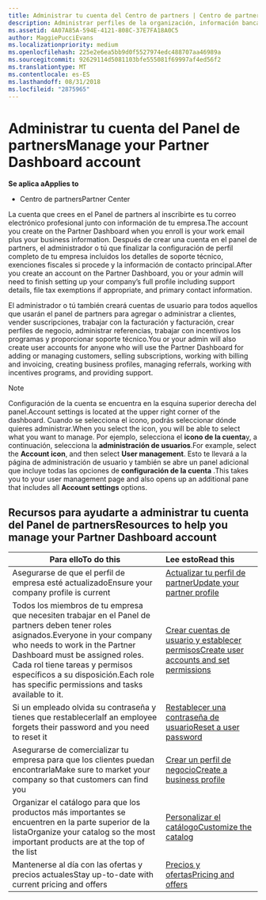 ```yaml
---
title: Administrar tu cuenta del Centro de partners | Centro de partners
description: Administrar perfiles de la organización, información bancaria y fiscal y los usuarios.
ms.assetid: 4A07A85A-594E-4121-808C-37E7FA18A0C5
author: MaggiePucciEvans
ms.localizationpriority: medium
ms.openlocfilehash: 225e2e6ea5bb9d0f5527974edc488707aa46989a
ms.sourcegitcommit: 92629114d5081103bfe555081f69997af4ed56f2
ms.translationtype: MT
ms.contentlocale: es-ES
ms.lasthandoff: 08/31/2018
ms.locfileid: "2875965"
---
```

# <a name="manage-your-partner-dashboard-account"></a><span data-ttu-id="7ccb3-103">Administrar tu cuenta del Panel de partners</span><span class="sxs-lookup"><span data-stu-id="7ccb3-103">Manage your Partner Dashboard account</span></span>

**<span data-ttu-id="7ccb3-104">Se aplica a</span><span class="sxs-lookup"><span data-stu-id="7ccb3-104">Applies to</span></span>**

-  <span data-ttu-id="7ccb3-105">Centro de partners</span><span class="sxs-lookup"><span data-stu-id="7ccb3-105">Partner Center</span></span>

<span data-ttu-id="7ccb3-106">La cuenta que crees en el Panel de partners al inscribirte es tu correo electrónico profesional junto con información de tu empresa.</span><span class="sxs-lookup"><span data-stu-id="7ccb3-106">The account you create on the Partner Dashboard when you enroll is your work email plus your business information.</span></span> <span data-ttu-id="7ccb3-107">Después de crear una cuenta en el panel de partners, el administrador o tú que finalizar la configuración de perfil completo de tu empresa incluidos los detalles de soporte técnico, exenciones fiscales si procede y la información de contacto principal.</span><span class="sxs-lookup"><span data-stu-id="7ccb3-107">After you create an account on the Partner Dashboard, you or your admin will need to finish setting up your company’s full profile including support details, file tax exemptions if appropriate, and primary contact information.</span></span> 

<span data-ttu-id="7ccb3-108">El administrador o tú también creará cuentas de usuario para todos aquellos que usarán el panel de partners para agregar o administrar a clientes, vender suscripciones, trabajar con la facturación y facturación, crear perfiles de negocio, administrar referencias, trabajar con incentivos los programas y proporcionar soporte técnico.</span><span class="sxs-lookup"><span data-stu-id="7ccb3-108">You or your admin will also create user accounts for anyone who will use the Partner Dashboard for adding or managing customers, selling subscriptions, working with billing and invoicing, creating business profiles, managing referrals, working with incentives programs, and providing support.</span></span>

>[!NOTE]
><span data-ttu-id="7ccb3-109">Configuración de la cuenta se encuentra en la esquina superior derecha del panel.</span><span class="sxs-lookup"><span data-stu-id="7ccb3-109">Account settings is located at the upper right corner of the dashboard.</span></span> <span data-ttu-id="7ccb3-110">Cuando se selecciona el icono, podrás seleccionar dónde quieres administrar.</span><span class="sxs-lookup"><span data-stu-id="7ccb3-110">When you select the icon, you will be able to select what you want to manage.</span></span> <span data-ttu-id="7ccb3-111">Por ejemplo, selecciona el **icono de la cuenta**y, a continuación, selecciona la **administración de usuarios**.</span><span class="sxs-lookup"><span data-stu-id="7ccb3-111">For example, select the **Account icon**, and then select **User management**.</span></span> <span data-ttu-id="7ccb3-112">Esto te llevará a la página de administración de usuario y también se abre un panel adicional que incluye todas las opciones de **configuración de la cuenta** .</span><span class="sxs-lookup"><span data-stu-id="7ccb3-112">This takes you to your user management page and also opens up an additional pane that includes all **Account settings** options.</span></span>


## <a name="resources-to-help-you-manage-your-partner-dashboard-account"></a><span data-ttu-id="7ccb3-113">Recursos para ayudarte a administrar tu cuenta del Panel de partners</span><span class="sxs-lookup"><span data-stu-id="7ccb3-113">Resources to help you manage your Partner Dashboard account</span></span>

|**<span data-ttu-id="7ccb3-114">Para ello</span><span class="sxs-lookup"><span data-stu-id="7ccb3-114">To do this</span></span>**   |**<span data-ttu-id="7ccb3-115">Lee esto</span><span class="sxs-lookup"><span data-stu-id="7ccb3-115">Read this</span></span>**   |
|-----------------------|:-----------------------|
|<span data-ttu-id="7ccb3-116">Asegurarse de que el perfil de empresa esté actualizado</span><span class="sxs-lookup"><span data-stu-id="7ccb3-116">Ensure your company profile is current</span></span>   |[<span data-ttu-id="7ccb3-117">Actualizar tu perfil de partner</span><span class="sxs-lookup"><span data-stu-id="7ccb3-117">Update your partner profile</span></span>](update-your-partner-profile.md)|
|<span data-ttu-id="7ccb3-118">Todos los miembros de tu empresa que necesiten trabajar en el Panel de partners deben tener roles asignados.</span><span class="sxs-lookup"><span data-stu-id="7ccb3-118">Everyone in your company who needs to work in the Partner Dashboard must be assigned roles.</span></span> <span data-ttu-id="7ccb3-119">Cada rol tiene tareas y permisos específicos a su disposición.</span><span class="sxs-lookup"><span data-stu-id="7ccb3-119">Each role has specific permissions and tasks available to it.</span></span>|[<span data-ttu-id="7ccb3-120">Crear cuentas de usuario y establecer permisos</span><span class="sxs-lookup"><span data-stu-id="7ccb3-120">Create user accounts and set permissions</span></span>](create-user-accounts-and-set-permissions.md)|
|<span data-ttu-id="7ccb3-121">Si un empleado olvida su contraseña y tienes que restablecerla</span><span class="sxs-lookup"><span data-stu-id="7ccb3-121">If an employee forgets their password and you need to reset it</span></span>  |[<span data-ttu-id="7ccb3-122">Restablecer una contraseña de usuario</span><span class="sxs-lookup"><span data-stu-id="7ccb3-122">Reset a user password</span></span>](reset-a-user-password.md)|
|<span data-ttu-id="7ccb3-123">Asegurarse de comercializar tu empresa para que los clientes puedan encontrarla</span><span class="sxs-lookup"><span data-stu-id="7ccb3-123">Make sure to market your company so that customers can find you</span></span>   |[<span data-ttu-id="7ccb3-124">Crear un perfil de negocio</span><span class="sxs-lookup"><span data-stu-id="7ccb3-124">Create a business profile</span></span>](create-a-marketing-profile.md)|
|<span data-ttu-id="7ccb3-125">Organizar el catálogo para que los productos más importantes se encuentren en la parte superior de la lista</span><span class="sxs-lookup"><span data-stu-id="7ccb3-125">Organize your catalog so the most important products are at the top of the list</span></span>   |[<span data-ttu-id="7ccb3-126">Personalizar el catálogo</span><span class="sxs-lookup"><span data-stu-id="7ccb3-126">Customize the catalog</span></span>](customize-the-catalog.md)|
|<span data-ttu-id="7ccb3-127">Mantenerse al día con las ofertas y precios actuales</span><span class="sxs-lookup"><span data-stu-id="7ccb3-127">Stay up-to-date with current pricing and offers</span></span>   |[<span data-ttu-id="7ccb3-128">Precios y ofertas</span><span class="sxs-lookup"><span data-stu-id="7ccb3-128">Pricing and offers</span></span>](pricing-and-offers.md)|













 

 



